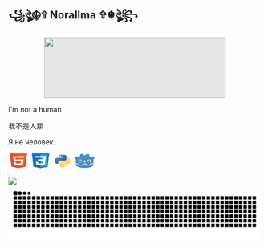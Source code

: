 ## ꧁ঔৣ☬✞ Norallma ✞☬ঔৣ꧂

<img style="display: block;-webkit-user-select: none;margin: auto;cursor: zoom-in;background-color: hsl(0, 0%, 90%);transition: background-color 300ms;" src="https://i.pinimg.com/736x/54/a7/59/54a759f4ef740565d2c557ac7de43a42.jpg" width="362" height="121">

i'm not a human

我不是人類

Я не человек.

<div>
<img align="center" alt="HTML" height="30" width="40" src="https://raw.githubusercontent.com/devicons/devicon/master/icons/html5/html5-original.svg">
<img align="center" alt="CSS" height="30" width="40" src="https://raw.githubusercontent.com/devicons/devicon/master/icons/css3/css3-original.svg">
<img align="center" alt="Python" height="30" width="40" src="https://raw.githubusercontent.com/devicons/devicon/master/icons/python/python-original.svg">
<img align="center" alt="godot" height="30" width="40" src="https://raw.githubusercontent.com/devicons/devicon/master/icons/godot/godot-original.svg">

</div>

<br>
  <img src="https://github-readme-stats.vercel.app/api?username=Norallma&show_icons=true&theme=shadow_red">

<picture>
  <source media="(prefers-color-scheme: dark)" srcset="https://raw.githubusercontent.com/Norallma/Norallma/output/github-contribution-grid-snake-dark.svg">
  <source media="(prefers-color-scheme: light)" srcset="https://raw.githubusercontent.com/Norallma/Norallma/output/github-contribution-grid-snake.svg">
  <img alt="github contribution grid snake animation" src="https://raw.githubusercontent.com/Norallma/Norallma/output/github-contribution-grid-snake.svg">
</picture>
